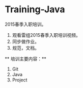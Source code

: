 # Training-Java
2015春季入职培训。

1. 观看雷组2015春季入职培训视频。
2. 同步做作业。
3. 规范，文档。

** 培训主要内容：**    
1. Git    
2. Java    
3. Project    

